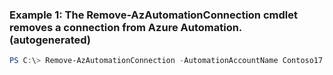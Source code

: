 ### Example 1: The Remove-AzAutomationConnection cmdlet removes a connection from Azure Automation. (autogenerated)
```powershell
PS C:\> Remove-AzAutomationConnection -AutomationAccountName Contoso17 -Force  -Name ContosoConnection -ResourceGroupName ResourceGroup01
```

